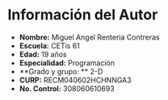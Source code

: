 # Información del Autor

- **Nombre:** Miguel Angel Renteria Contreras  
- **Escuela:** CETis 61  
- **Edad:** 19 años  
- **Especialidad:** Programación  
- **Grado y grupo: ** 2-D
- **CURP:** RECM040602HCHNNGA3  
- **No. Control:** 308060610693
